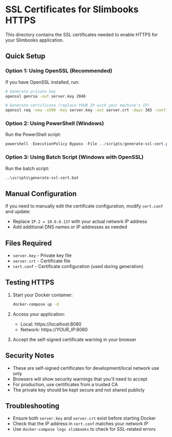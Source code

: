 # SSL Certificates for Slimbooks HTTPS

This directory contains the SSL certificates needed to enable HTTPS for your Slimbooks application.

## Quick Setup

### Option 1: Using OpenSSL (Recommended)

If you have OpenSSL installed, run:
```bash
# Generate private key
openssl genrsa -out server.key 2048

# Generate certificate (replace YOUR_IP with your machine's IP)
openssl req -new -x509 -key server.key -out server.crt -days 365 -config cert.conf
```

### Option 2: Using PowerShell (Windows)

Run the PowerShell script:
```powershell
powershell -ExecutionPolicy Bypass -File ../scripts/generate-ssl-cert.ps1
```

### Option 3: Using Batch Script (Windows with OpenSSL)

Run the batch script:
```cmd
..\scripts\generate-ssl-cert.bat
```

## Manual Configuration

If you need to manually edit the certificate configuration, modify `cert.conf` and update:
- Replace `IP.2 = 10.0.0.137` with your actual network IP address
- Add additional DNS names or IP addresses as needed

## Files Required

- `server.key` - Private key file
- `server.crt` - Certificate file
- `cert.conf` - Certificate configuration (used during generation)

## Testing HTTPS

1. Start your Docker container:
   ```bash
   docker-compose up -d
   ```

2. Access your application:
   - Local: https://localhost:8080
   - Network: https://YOUR_IP:8080

3. Accept the self-signed certificate warning in your browser

## Security Notes

- These are self-signed certificates for development/local network use only
- Browsers will show security warnings that you'll need to accept
- For production, use certificates from a trusted CA
- The private key should be kept secure and not shared publicly

## Troubleshooting

- Ensure both `server.key` and `server.crt` exist before starting Docker
- Check that the IP address in `cert.conf` matches your network IP
- Use `docker-compose logs slimbooks` to check for SSL-related errors